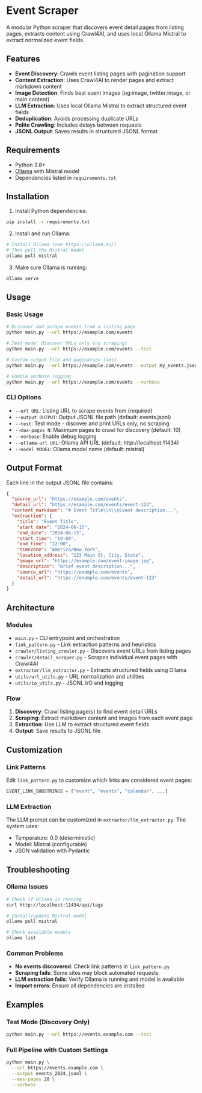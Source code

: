 # Event Scraper

A modular Python scraper that discovers event detail pages from listing pages, extracts content using Crawl4AI, and uses local Ollama Mistral to extract normalized event fields.

## Features

- **Event Discovery**: Crawls event listing pages with pagination support
- **Content Extraction**: Uses Crawl4AI to render pages and extract markdown content
- **Image Detection**: Finds best event images (og:image, twitter:image, or main content)
- **LLM Extraction**: Uses local Ollama Mistral to extract structured event fields
- **Deduplication**: Avoids processing duplicate URLs
- **Polite Crawling**: Includes delays between requests
- **JSONL Output**: Saves results in structured JSONL format

## Requirements

- Python 3.8+
- [Ollama](https://ollama.ai/) with Mistral model
- Dependencies listed in `requirements.txt`

## Installation

1. Install Python dependencies:
```bash
pip install -r requirements.txt
```

2. Install and run Ollama:
```bash
# Install Ollama (see https://ollama.ai/)
# Then pull the Mistral model
ollama pull mistral
```

3. Make sure Ollama is running:
```bash
ollama serve
```

## Usage

### Basic Usage

```bash
# Discover and scrape events from a listing page
python main.py --url https://example.com/events

# Test mode: discover URLs only (no scraping)
python main.py --url https://example.com/events --test

# Custom output file and pagination limit
python main.py --url https://example.com/events --output my_events.jsonl --max-pages 5

# Enable verbose logging
python main.py --url https://example.com/events --verbose
```

### CLI Options

- `--url URL`: Listing URL to scrape events from (required)
- `--output OUTPUT`: Output JSONL file path (default: events.jsonl)
- `--test`: Test mode - discover and print URLs only, no scraping
- `--max-pages N`: Maximum pages to crawl for discovery (default: 10)
- `--verbose`: Enable debug logging
- `--ollama-url URL`: Ollama API URL (default: http://localhost:11434)
- `--model MODEL`: Ollama model name (default: mistral)

## Output Format

Each line in the output JSONL file contains:

```json
{
  "source_url": "https://example.com/events",
  "detail_url": "https://example.com/events/event-123",
  "content_markdown": "# Event Title\\n\\nEvent description...",
  "extraction": {
    "title": "Event Title",
    "start_date": "2024-06-15",
    "end_date": "2024-06-15",
    "start_time": "19:00",
    "end_time": "22:00",
    "timezone": "America/New_York",
    "location_address": "123 Main St, City, State",
    "image_url": "https://example.com/event-image.jpg",
    "description": "Brief event description...",
    "source_url": "https://example.com/events",
    "detail_url": "https://example.com/events/event-123"
  }
}
```

## Architecture

### Modules

- `main.py` - CLI entrypoint and orchestration
- `link_pattern.py` - Link extraction patterns and heuristics
- `crawler/listing_crawler.py` - Discovers event URLs from listing pages
- `crawler/detail_scraper.py` - Scrapes individual event pages with Crawl4AI
- `extractor/llm_extractor.py` - Extracts structured fields using Ollama
- `utils/url_utils.py` - URL normalization and utilities
- `utils/io_utils.py` - JSONL I/O and logging

### Flow

1. **Discovery**: Crawl listing page(s) to find event detail URLs
2. **Scraping**: Extract markdown content and images from each event page
3. **Extraction**: Use LLM to extract structured event fields
4. **Output**: Save results to JSONL file

## Customization

### Link Patterns

Edit `link_pattern.py` to customize which links are considered event pages:

```python
EVENT_LINK_SUBSTRINGS = ["event", "events", "calendar", ...]
```

### LLM Extraction

The LLM prompt can be customized in `extractor/llm_extractor.py`. The system uses:

- Temperature: 0.0 (deterministic)
- Model: Mistral (configurable)
- JSON validation with Pydantic

## Troubleshooting

### Ollama Issues

```bash
# Check if Ollama is running
curl http://localhost:11434/api/tags

# Install/update Mistral model
ollama pull mistral

# Check available models
ollama list
```

### Common Problems

- **No events discovered**: Check link patterns in `link_pattern.py`
- **Scraping fails**: Some sites may block automated requests
- **LLM extraction fails**: Verify Ollama is running and model is available
- **Import errors**: Ensure all dependencies are installed

## Examples

### Test Mode (Discovery Only)

```bash
python main.py --url https://events.example.com --test
```

### Full Pipeline with Custom Settings

```bash
python main.py \
  --url https://events.example.com \
  --output events_2024.jsonl \
  --max-pages 20 \
  --verbose
```